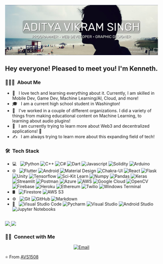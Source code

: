 <img src="https://raw.githubusercontent.com/AVS1508/AVS1508/master/assets/Aditya%20Vikram%20Singh%20Banner.png">

<h2> Hey everyone! Pleased to meet you! I'm Kenneth.</h2>

<h3> 👨🏻‍💻 &nbsp;About Me </h3>

- 🤔 &nbsp; I love tech and learning everything about it. Currently, I am skilled in Mobile Dev, Game Dev, Machine Learning/AI, Cloud, and more!
- 🎓 &nbsp; I am a current high school student in Washington!
- 💼 &nbsp; I've worked in a couple of different organizations. I did a variety of things from making educational content on Machine Learning, to learning about audio plugins!
- 🌱 &nbsp; I am currently trying to learn more about Web3 and decentralized applications! 🦊
- ✍️ &nbsp; I am always trying to learn more about this expanding field of tech!

<h3> 🛠 &nbsp;Tech Stack</h3>

- 💻 &nbsp;
  ![Python](https://img.shields.io/badge/-Python-333333?style=flat&logo=python)
  ![C++](https://img.shields.io/badge/-C++-333333?style=flat&logo=C%2B%2B&logoColor=00599C)
  ![C#](https://img.shields.io/badge/-C%20Sharp-333333?style=flat&logo=Csharp)
  ![Dart](https://img.shields.io/badge/-Dart-333333?style=flat&logo=Dart&logoColor=0175C2)
  ![Javascript](https://img.shields.io/badge/-Javascript-333333?style=flat&logo=JAVASCRIPT)
  ![Solidity](https://img.shields.io/badge/-Solidity-333333?style=flat&logo=Solidity)
  ![Arduino](https://img.shields.io/badge/-Arduino-333333?style=flat&logo=Arduino)
- 🌐 &nbsp;
  ![Flutter](https://img.shields.io/badge/-Flutter-333333?style=flat&logo=Flutter&logoColor=02569B)
  ![Android](https://img.shields.io/badge/-Android-333333?style=flat&logo=Android)
  ![Material Design](https://img.shields.io/badge/-Material%20Design-333333?style=flat&logo=MaterialDesign)
  ![Chakra-UI](https://img.shields.io/badge/-Chakra%20UI-333333?style=flat&logo=ChakraUI&logoColor=#319795)
  ![React](https://img.shields.io/badge/-React-333333?style=flat&logo=react)
  ![Flask](https://img.shields.io/badge/-Flask-333333?style=flat&logo=Flask)
  ![Unity](https://img.shields.io/badge/-Unity-333333?style=flat&logo=Unity)
  ![Tensorflow](https://img.shields.io/badge/-Tensorflow-333333?style=flat&logo=Tensorflow)
  ![Sci-Kit Learn](https://img.shields.io/badge/-SK%20Learn-333333?style=flat&logo=scikit%20learn)
  ![Numpy](https://img.shields.io/badge/-Numpy-333333?style=flat&logo=Numpy&logoColor=013243)
  ![Pandas](https://img.shields.io/badge/-Pandas-333333?style=flat&logo=Pandas&logoColor=150458)
  ![Keras](https://img.shields.io/badge/-Keras-333333?style=flat&logo=Keras&logoColor=D00000)
  ![Streamlit](https://img.shields.io/badge/-Streamlit-333333?style=flat&logo=Streamlit)
  ![Postman](https://img.shields.io/badge/-Postman-333333?style=flat&logo=Postman)
  ![Azure](https://img.shields.io/badge/-Azure-333333?style=flat&logo=MicrosoftAzure&logoColor=0078D4)
  ![AWS](https://img.shields.io/badge/-AWS-333333?style=flat&logo=AmazonAWS&logoColor=FF9900)
  ![Google Cloud](https://img.shields.io/badge/-Google%20Cloud-333333?style=flat&logo=Google%20Cloud)
  ![OpenCV](https://img.shields.io/badge/-OpenCV-333333?style=flat&logo=Opencv)
  ![Firebase](https://img.shields.io/badge/-Firebase-333333?style=flat&logo=Firebase)
  ![Heroku](https://img.shields.io/badge/-Heroku-333333?style=flat&logo=Heroku&logoColor=430098)
  ![Ethereum](https://img.shields.io/badge/-Ethereum-333333?style=flat&logo=Ethereum)
  ![Twilio](https://img.shields.io/badge/-Twilio-333333?style=flat&logo=Twilio)
  ![Windows Terminal](https://img.shields.io/badge/-Windows%20Terminal-333333?style=flat&logo=Windows%20Terminal)
- 🛢 &nbsp;
  ![Firestore](https://img.shields.io/badge/-Firebase-333333?style=flat&logo=Firebase)
  ![AWS S3](https://img.shields.io/badge/-AWS%20S3-333333?style=flat&logo=AmazonS3)
- ⚙️ &nbsp;
  ![Git](https://img.shields.io/badge/-Git-333333?style=flat&logo=git)
  ![GitHub](https://img.shields.io/badge/-GitHub-333333?style=flat&logo=github)
  ![Markdown](https://img.shields.io/badge/-Markdown-333333?style=flat&logo=markdown)
- 🔧 &nbsp;
  ![Visual Studio Code](https://img.shields.io/badge/-Visual%20Studio%20Code-333333?style=flat&logo=visual-studio-code&logoColor=007ACC)
  ![Pycharm](https://img.shields.io/badge/-Pycharm-333333?style=flat&logo=Pycharm)
  ![Visual Studio](https://img.shields.io/badge/-Visual%20Studio%20S3-333333?style=flat&logo=VisualStudio&logoColor=5C2D91)
  ![Android Studio](https://img.shields.io/badge/-Android%20Studio-333333?style=flat&logo=AndroidStudio)
  ![Jupyter Notebooks](https://img.shields.io/badge/-Jupyter%20Notebooks-333333?style=flat&logo=Jupyter)

<br/>

<a href="https://github.com/thequickbrownfoxjumpedoverthelazydog">
  <img height="180em" src="https://github-readme-stats.vercel.app/api?username=thequickbrownfoxjumpedoverthelazydog&theme=buefy&show_icons=true" />
  <img height="180em" src="https://github-readme-stats.vercel.app/api/top-langs/?username=thequickbrownfoxjumpedoverthelazydog&theme=buefy&layout=compact" />
</a>

<br/>

<h3> 🤝🏻 &nbsp;Connect with Me </h3>

<p align="center">
  <a href="c25kenneth@gmail.com"><img alt="Email" src="https://img.shields.io/badge/Email-c25kenneth@gmail.com-blue?style=flat-square&logo=gmail"></a>
</p>

⭐️ From [AVS1508](https://github.com/AVS1508)
